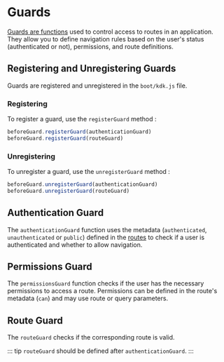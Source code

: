 # Guards

[Guards are functions](https://github.com/kalisio/kdk/blob/master/core/client/guards.js) used to control access to routes in an application. They allow you to define navigation rules based on the user's status (authenticated or not), permissions, and route definitions.

## Registering and Unregistering Guards

Guards are registered and unregistered in the `boot/kdk.js` file.

### Registering

To register a guard, use the `registerGuard` method :

```js
beforeGuard.registerGuard(authenticationGuard)
beforeGuard.registerGuard(routeGuard)
```

### Unregistering

To unregister a guard, use the `unregisterGuard` method :

```js
beforeGuard.unregisterGuard(authenticationGuard)
beforeGuard.unregisterGuard(routeGuard)
```


## Authentication Guard

The `authenticationGuard` function uses the metadata (`authenticated`, `unauthenticated` or `public`) defined in the [routes](https://quasar.dev/layout/routing-with-layouts-and-pages/) to check if a user is authenticated and whether to allow navigation.

## Permissions Guard

The `permissionsGuard` function checks if the user has the necessary permissions to access a route. Permissions can be defined in the route's metadata (`can`) and may use route or query parameters.

## Route Guard

The `routeGuard` checks if the corresponding route is valid. 

::: tip
`routeGuard` should be defined after `authenticationGuard`.
:::
